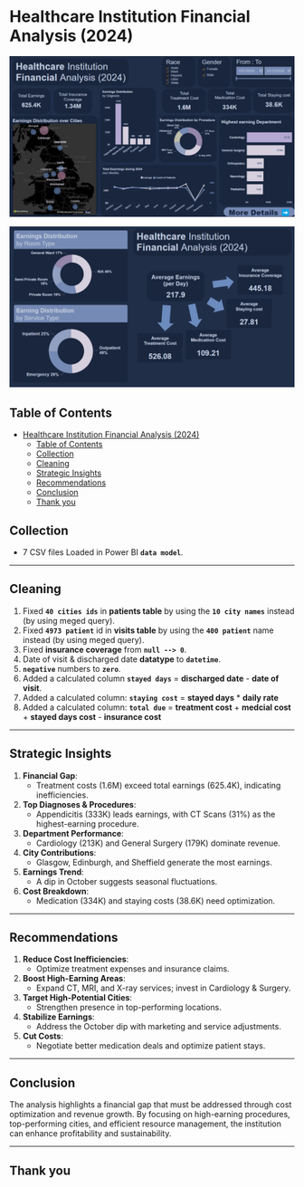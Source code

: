 # Healthcare Institution Financial Analysis (2024)
![Visualization 1](Dashboard_page01.png)

![Visualization 2](Dashboard_page02.png)


## **Table of Contents**
- [Healthcare Institution Financial Analysis (2024)](#Healthcare-Institution-Financial-Analysis-(2024))
  - [Table of Contents](#table-of-contents)
  - [Collection](#collection)
  - [Cleaning](#cleaning)
  - [Strategic Insights](#strategic-insights)
  - [Recommendations](#recommendations)
  - [Conclusion](#conclusion)
  - [Thank you](#thank-you)

## **Collection**
- 7 CSV files Loaded in Power BI **`data model`**.

---

## **Cleaning**  
1. Fixed **`40 cities ids`** in **patients table** by using the **`10 city names`** instead (by using meged query).
2. Fixed **`4973 patient`** id in **visits table** by using the **`400 patient`** name instead (by using meged query).  
3. Fixed **insurance coverage** from **`null --> 0`**.  
4. Date of visit & discharged date **datatype** to **`datetime`**.  
5. **`negative`** numbers to **`zero`**.  
6. Added a calculated column **`stayed days`** = **discharged date** - **date of visit**.
7. Added a calculated column: **`staying cost`** = **stayed days** * **daily rate**  
8. Added a calculated column: **`total due`** = **treatment cost** + **medcial cost** + **stayed days cost** - **insurance cost**

---

## **Strategic Insights**  
1. **Financial Gap**:  
   - Treatment costs (1.6M) exceed total earnings (625.4K), indicating inefficiencies.
2. **Top Diagnoses & Procedures**:  
   - Appendicitis (333K) leads earnings, with CT Scans (31%) as the highest-earning procedure.
3. **Department Performance**:  
   - Cardiology (213K) and General Surgery (179K) dominate revenue.
4. **City Contributions**:  
   - Glasgow, Edinburgh, and Sheffield generate the most earnings.
3. **Earnings Trend**:  
   - A dip in October suggests seasonal fluctuations.
3. **Cost Breakdown**:  
   - Medication (334K) and staying costs (38.6K) need optimization.

---

## **Recommendations**  
1. **Reduce Cost Inefficiencies**:  
   - Optimize treatment expenses and insurance claims.
2. **Boost High-Earning Areas**:  
   - Expand CT, MRI, and X-ray services; invest in Cardiology & Surgery.
3. **Target High-Potential Cities**:  
   - Strengthen presence in top-performing locations.
4. **Stabilize Earnings**:  
   - Address the October dip with marketing and service adjustments.
4. **Cut Costs**:  
   - Negotiate better medication deals and optimize patient stays.
---

## **Conclusion**  
The analysis highlights a financial gap that must be addressed through cost optimization and revenue growth. By focusing on high-earning procedures, top-performing cities, and efficient resource management, the institution can enhance profitability and sustainability.

---

## Thank you 

